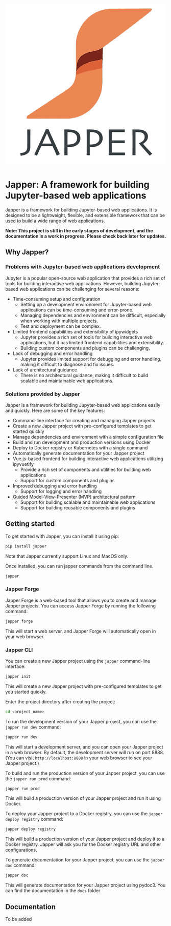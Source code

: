 ![logo](/logo.png)

# Japper: A framework for building Jupyter-based web applications

Japper is a framework for building Jupyter-based web applications. It is designed to be a lightweight, flexible, and
extensible framework that can be used to build a wide range of web applications.

**Note: This project is still in the early stages of development, and the documentation is a work in progress. Please
check back later for updates.**

## Why Japper?

### Problems with Jupyter-based web applications development

Jupyter is a popular open-source web application that provides a rich set of tools for building interactive web
applications. However, building Jupyter-based web applications can be challenging for several reasons:

- Time-consuming setup and configuration
    - Setting up a development environment for Jupyter-based web applications can be time-consuming and error-prone.
    - Managing dependencies and environment can be difficult, especially when working with multiple projects.
    - Test and deployment can be complex.
- Limited frontend capabilities and extensibility of ipywidgets
    - Jupyter provides a rich set of tools for building interactive web applications, but it has limited frontend
      capabilities and extensibility.
    - Building custom components and plugins can be challenging.
- Lack of debugging and error handling
    - Jupyter provides limited support for debugging and error handling, making it difficult to diagnose and fix issues.
- Lack of architectural guidance
    - There is no architectural guidance, making it difficult to build scalable and maintainable web applications.

### Solutions provided by Japper

Japper is a framework for building Jupyter-based web applications easily and quickly. Here are some of the key features:

- Command-line interface for creating and managing Japper projects
- Create a new Japper project with pre-configured templates to get started quickly
- Manage dependencies and environment with a simple configuration file
- Build and run development and production versions using Docker
- Deploy to Docker registry or Kubernetes with a single command
- Automatically generate documentation for your Japper project
- Vue.js-based frontend for building interactive web applications utilizing ipyvuetify
    - Provide a rich set of components and utilities for building web applications
    - Support for custom components and plugins
- Improved debugging and error handling
    - Support for logging and error handling
- Guided Model-View-Presenter (MVP) architectural pattern
    - Support for building scalable and maintainable web applications
    - Support for building reusable components and plugins

## Getting started

To get started with Japper, you can install it using pip:

```bash
pip install japper
```

Note that Japper currently support Linux and MacOS only.

Once installed, you can run japper commands from the command line.

```bash
japper
```

### Japper Forge

Japper Forge is a web-based tool that allows you to create and manage Japper projects. You can access Japper Forge by
running the following command:

```bash
japper forge
```

This will start a web server, and Japper Forge will automatically open in your web browser.

### Japper CLI

You can create a new Japper project using the `japper` command-line interface:

```bash
japper init
```

This will create a new Japper project with pre-configured templates to get you started quickly.

Enter the project directory after creating the project:

```bash
cd <project_name>
```

To run the development version of your Japper project, you can use the `japper run dev` command:

```bash
japper run dev
```

This will start a development server, and you can open your Japper project in a web browser. By default, the development
server will run on port 8888. (You can visit `http://localhost:8888` in your web browser to see your Japper project.)

To build and run the production version of your Japper project, you can use the `japper run prod` command:

```bash
japper run prod
```

This will build a production version of your Japper project and run it using Docker.

To deploy your Japper project to a Docker registry, you can use the `japper deploy registry` command:

```bash
japper deploy registry
```

This will build a production version of your Japper project and deploy it to a Docker registry. Japper will ask you for
the Docker registry URL and other configurations.

To generate documentation for your Japper project, you can use the `japper doc` command:

```bash
japper doc
```

This will generate documentation for your Japper project using pydoc3. You can find the documentation in the `docs`
folder

## Documentation

To be added

